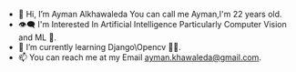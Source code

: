 - 👋 Hi, I’m Ayman Alkhawaleda You can call me Ayman,I'm 22 years old.
- :eye_speech_bubble: I'm Interested In Artificial Intelligence Particularly Computer Vision and ML :yellow_heart:.
- 🌱 I’m currently learning Django\Opencv :eyes::snake:.
- 📫 You can reach me at my Email ayman.khawaleda@gmail.com.

<!---
aymanKH9991/aymanKH9991 is a ✨ special ✨ repository because its `README.md` (this file) appears on your GitHub profile.
You can click the Preview link to take a look at your changes.
--->
